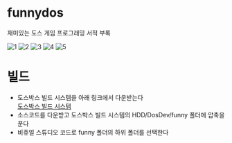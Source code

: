 # funnydos
재미있는 도스 게임 프로그래밍 서적 부록

![1](https://user-images.githubusercontent.com/1445129/159158227-3c097536-fc8f-4677-90cd-5e94478e3549.png)
![2](https://user-images.githubusercontent.com/1445129/159158229-e1bcc731-53c3-4e91-bc0f-adca6bb486b6.png)
![3](https://user-images.githubusercontent.com/1445129/159158230-f4a244ef-1508-4c8a-9646-5c62d6d16b7f.png)
![4](https://user-images.githubusercontent.com/1445129/159158231-22759f73-9336-4d4c-a068-ba403e4d0a48.png)
![5](https://user-images.githubusercontent.com/1445129/159158232-5404c6a2-dadd-40a8-b6ff-0515b6d7427e.png)

# 빌드
* 도스박스 빌드 시스템을 아래 링크에서 다운받는다   
[도스박스 빌드 시스템](https://github.com/pdpdds/DOSDev/releases/tag/1.0)  
* 소스코드를 다운받고 도스박스 빌드 시스템의 HDD/DosDev/funny 폴더에 압축을 푼다  
*  비쥬얼 스튜디오 코드로 funny 폴더의 하위 폴더를 선택한다  


